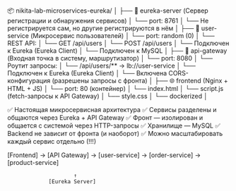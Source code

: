 📦 nikita-lab-microservices-eureka/
│
├── 🧠 eureka-server               (Сервер регистрации и обнаружения сервисов)
│   └── port: 8761
│   └── Не регистрируется сам, но другие регистрируются в нём
│
├── 🧍 user-service               (Микросервис пользователей)
│   └── port: random (0)
│   └── REST API:
│       └── GET /api/users
│       └── POST /api/users
│   └── Подключен к Eureka (Eureka Client)
│   └── Подключен к MySQL
│
├── 🚪 api-gateway                (Входная точка в систему, маршрутизатор)
│   └── port: 8080
│   └── Роутит запросы:
│       └── /api/users/**  →  lb://user-service
│   └── Подключен к Eureka (Eureka Client)
│   └── Включена CORS-конфигурация (разрешены запросы с фронта)
│
├── 🌐 frontend                  (Nginx + HTML + JS)
│   └── port: 80 (контейнер)
│   └── index.html
│   └── script.js (fetch-запросы к API Gateway)
│   └── style.css
│   └── dockerized
│


✅ Настоящая микросервисная архитектура
✅ Сервисы разделены и общаются через Eureka + API Gateway
✅ Фронт — изолирован и общается с системой через HTTP-запросы
✅ Хранилище — MySQL
✅ Backend не зависит от фронта (и наоборот)
✅ Можно масштабировать каждый сервис отдельно (!!!)


[Frontend] → [API Gateway] → [user-service]
                             → [order-service]
                             → [product-service]

                         ↑
                 [Eureka Server]
